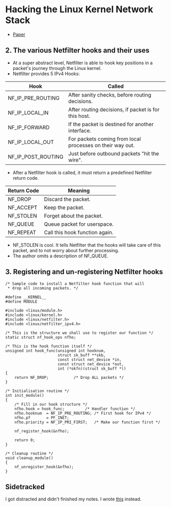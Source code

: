 # Hacking the Linux Kernel Network Stack

* [Paper](http://phrack.org/issues/61/13.html)

## 2. The various Netfilter hooks and their uses
* At a super abstract level, Netfilter is able to hook key positions in a packet's journey through the Linux kernel.
* Netfilter provides 5 IPv4 Hooks:

| Hook               | Called                                                    |
|--------------------|-----------------------------------------------------------|
| NF_IP_PRE_ROUTING  | After sanity checks, before routing decisions.            |
| NF_IP_LOCAL_IN     | After routing decisions, if packet is for this host.      |
| NF_IP_FORWARD      | If the packet is destined for another interface.          |
| NF_IP_LOCAL_OUT    | For packets coming from local processes on their way out. |
| NF_IP_POST_ROUTING | Just before outbound packets "hit the wire".              |

* After a Netfilter hook is called, it must return a predefined Netfilter return code.

| Return Code | Meaning                        |
|-------------|--------------------------------|
| NF_DROP     | Discard the packet.            |
| NF_ACCEPT   | Keep the packet.               |
| NF_STOLEN   | Forget about the packet.       |
| NF_QUEUE    | Queue packet for userspace.    |
| NF_REPEAT   | Call this hook function again. |

* NF_STOLEN is cool. It tells Netfilter that the hooks will take care of this packet, and to not worry about further processing.
* The author omits a description of NF_QUEUE.

## 3. Registering and un-registering Netfilter hooks

```
/* Sample code to install a Netfilter hook function that will
 * drop all incoming packets. */

#define __KERNEL__
#define MODULE

#include <linux/module.h>
#include <linux/kernel.h>
#include <linux/netfilter.h>
#include <linux/netfilter_ipv4.h>

/* This is the structure we shall use to register our function */
static struct nf_hook_ops nfho;

/* This is the hook function itself */
unsigned int hook_func(unsigned int hooknum,
                       struct sk_buff **skb,
                       const struct net_device *in,
                       const struct net_device *out,
                       int (*okfn)(struct sk_buff *))
{
    return NF_DROP;           /* Drop ALL packets */
}

/* Initialisation routine */
int init_module()
{
    /* Fill in our hook structure */
    nfho.hook = hook_func;         /* Handler function */
    nfho.hooknum  = NF_IP_PRE_ROUTING; /* First hook for IPv4 */
    nfho.pf       = PF_INET;
    nfho.priority = NF_IP_PRI_FIRST;   /* Make our function first */

    nf_register_hook(&nfho);
    
    return 0;
}
    
/* Cleanup routine */
void cleanup_module()
{
    nf_unregister_hook(&nfho);
}
```

## Sidetracked

I got distracted and didn't finished my notes. I wrote [this](https://kel.bz/post/netfilter/) instead.
